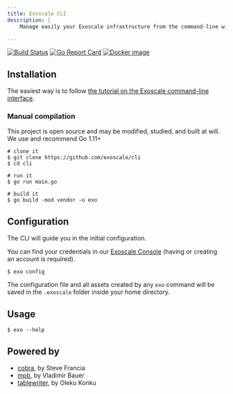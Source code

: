 ```yaml
---
title: Exoscale CLI
description: |
    Manage easily your Exoscale infrastructure from the command-line with `exo`.

---
```


[![Build Status](https://travis-ci.com/exoscale/cli.svg?branch=master)](https://travis-ci.com/exoscale/cli) [![Go Report Card](https://goreportcard.com/badge/github.com/exoscale/cli)](https://goreportcard.com/report/github.com/exoscale/cli) [![Docker image](https://images.microbadger.com/badges/image/exoscale/cli.svg)](https://microbadger.com/images/exoscale/cli "Get your own image badge on microbadger.com")

## Installation

The easiest way is to follow [the tutorial on the Exoscale command-line interface][community].

### Manual compilation

This project is open source and may be modified, studied, and built at will. We use and recommend Go 1.11+

```shell
# clone it
$ git clone https://github.com/exoscale/cli
$ cd cli

# run it
$ go run main.go

# build it
$ go build -mod vendor -o exo
```

## Configuration

The CLI will guide you in the initial configuration.

You can find your credentials in our [Exoscale Console](https://portal.exoscale.com/account/profile/api) (having or creating an account is required).

```shell
$ exo config
```

The configuration file and all assets created by any `exo` command will be saved in the `.exoscale` folder inside your home directory.

## Usage

```shell
$ exo --help
```

[community]: https://community.exoscale.com/documentation/tools/exoscale-command-line-interface/

## Powered by

- [cobra](https://github.com/spf13/cobra), by Steve Francia
- [mpb](https://github.com/vbauerster/mpb), by Vladimir Bauer
- [tablewriter](https://github.com/olekukonko/tablewriter), by Oleku Konku
